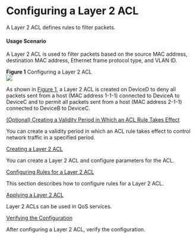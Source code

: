 Configuring a Layer 2 ACL
=========================

A Layer 2 ACL defines rules to filter packets.

#### Usage Scenario

A Layer 2 ACL is used to filter packets based on the source MAC address, destination MAC address, Ethernet frame protocol type, and VLAN ID.

**Figure 1** Configuring a Layer 2 ACL  
![](figure/en-us_image_0000001576970093.png)

As shown in [Figure 1](#EN-US_TASK_0172364597__fig_dc_vrp_acl4_cfg_007701), a Layer 2 ACL is created on DeviceD to deny all packets sent from a host (MAC address 1-1-1) connected to DeviceA to DeviceC and to permit all packets sent from a host (MAC address 2-1-1) connected to DeviceB to DeviceC.


[(Optional) Creating a Validity Period in Which an ACL Rule Takes Effect](../../../../software/nev8r10_vrpv8r16/user/vrp/dc_vrp_acl4_cfg_0078.html)

You can create a validity period in which an ACL rule takes effect to control network traffic in a specified period.

[Creating a Layer 2 ACL](../../../../software/nev8r10_vrpv8r16/user/vrp/dc_vrp_acl4_cfg_0079.html)

You can create a Layer 2 ACL and configure parameters for the ACL.

[Configuring Rules for a Layer 2 ACL](../../../../software/nev8r10_vrpv8r16/user/vrp/dc_vrp_acl4_cfg_0080.html)

This section describes how to configure rules for a Layer 2 ACL.

[Applying a Layer 2 ACL](../../../../software/nev8r10_vrpv8r16/user/vrp/dc_vrp_acl4_cfg_0081.html)

Layer 2 ACLs can be used in QoS services.

[Verifying the Configuration](../../../../software/nev8r10_vrpv8r16/user/vrp/dc_vrp_acl4_cfg_0082.html)

After configuring a Layer 2 ACL, verify the configuration.